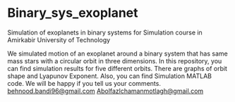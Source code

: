 # Binary_sys_exoplanet
Simulation of exoplanets in binary systems for Simulation course in Amirkabir University of Technology

We simulated motion of an exoplanet around a binary system that has same mass stars with a circular orbit in three dimensions.
In this repository, you can find simulation results for five different orbits. There are graphs of orbit shape and Lyapunov Exponent. Also, you can find Simulation MATLAB code.
We will be happy if you tell us your comments. 
behnood.bandi96@gmail.com
Abolfazlchamanmotlagh@gmail.com
